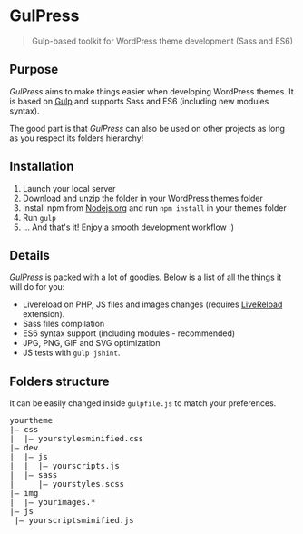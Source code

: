 # GulPress

> Gulp-based toolkit for WordPress theme development (Sass and ES6)

## Purpose

*GulPress* aims to make things easier when developing WordPress themes. It is based on [Gulp](http://gulpjs.com/) and supports Sass and ES6 (including new modules syntax).

The good part is that *GulPress* can also be used on other projects as long as you respect its folders hierarchy!

## Installation

1. Launch your local server
2. Download and unzip the folder in your WordPress themes folder
3. Install npm from [Nodejs.org](https://nodejs.org/) and run `npm install` in your themes folder
4. Run `gulp`
5. ... And that's it! Enjoy a smooth development workflow :)

## Details

*GulPress* is packed with a lot of goodies. Below is a list of all the things it will do for you:

- Livereload on PHP, JS files and images changes (requires [LiveReload](https://chrome.google.com/webstore/detail/livereload/jnihajbhpnppcggbcgedagnkighmdlei) extension).
- Sass files compilation
- ES6 syntax support (including modules - recommended)
- JPG, PNG, GIF and SVG optimization
- JS tests with `gulp jshint`.

## Folders structure

It can be easily changed inside `gulpfile.js` to match your preferences.

<pre>yourtheme
|&mdash; css
|  |&mdash; yourstylesminified.css
|&mdash; dev
|  |&mdash; js
|  |  |&mdash; yourscripts.js
|  |&mdash; sass
|     |&mdash; yourstyles.scss
|&mdash; img
|  |&mdash; yourimages.*
|&mdash; js
 |&mdash; yourscriptsminified.js</pre>
